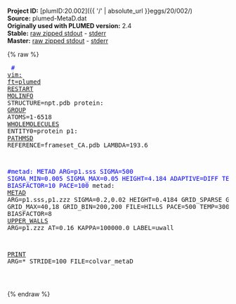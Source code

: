 **Project ID:** [plumID:20.002]({{ '/' | absolute_url }}eggs/20/002/)  
**Source:** plumed-MetaD.dat  
**Originally used with PLUMED version:** 2.4  
**Stable:** [raw zipped stdout](plumed-MetaD.dat.plumed.stdout.txt.zip) - [stderr](plumed-MetaD.dat.plumed.stderr)  
**Master:** [raw zipped stdout](plumed-MetaD.dat.plumed_master.stdout.txt.zip) - [stderr](plumed-MetaD.dat.plumed_master.stderr)  

{% raw %}<pre>
<span style="color:blue"># <a href="https://plumed.github.io/doc-master/user-doc/html/_vim_syntax.html">vim: ft=plumed</a></span>
<a href="https://plumed.github.io/doc-master/user-doc/html/_r_e_s_t_a_r_t.html">RESTART</a>
<a href="https://plumed.github.io/doc-master/user-doc/html/_m_o_l_i_n_f_o.html">MOLINFO</a> STRUCTURE=npt.pdb
protein: <a href="https://plumed.github.io/doc-master/user-doc/html/_g_r_o_u_p.html">GROUP</a> ATOMS=1-6518
<a href="https://plumed.github.io/doc-master/user-doc/html/_w_h_o_l_e_m_o_l_e_c_u_l_e_s.html">WHOLEMOLECULES</a> ENTITY0=protein
p1: <a href="https://plumed.github.io/doc-master/user-doc/html/_p_a_t_h_m_s_d.html">PATHMSD</a> REFERENCE=frameset_CA.pdb LAMBDA=193.6

<span style="color:blue">#metad: METAD ARG=p1.sss SIGMA=500 SIGMA_MIN=0.005 SIGMA_MAX=0.05 HEIGHT=4.184 ADAPTIVE=DIFF TEMP=300.0 BIASFACTOR=10 PACE=100</span>
metad: <a href="https://plumed.github.io/doc-master/user-doc/html/_m_e_t_a_d.html">METAD</a> ARG=p1.sss,p1.zzz SIGMA=0.2,0.02 HEIGHT=0.4184 GRID_SPARSE GRID_MIN=0,0 GRID_MAX=40,18 GRID_BIN=200,200 FILE=HILLS PACE=500 TEMP=300.0 BIASFACTOR=8
<a href="https://plumed.github.io/doc-master/user-doc/html/_u_p_p_e_r__w_a_l_l_s.html">UPPER_WALLS</a> ARG=p1.zzz AT=0.16 KAPPA=100000.0 LABEL=uwall

<a href="https://plumed.github.io/doc-master/user-doc/html/_p_r_i_n_t.html">PRINT</a> ARG=* STRIDE=100 FILE=colvar_metaD

</pre>{% endraw %}
